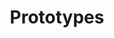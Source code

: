 ---
widget: pages
headless: true

title: Prototypes
subtitle: ''

# Choose how many pages you would like to display (0 = all pages)
count: 0
# Choose how many pages you would like to offset by
# Useful if you wish to show the first item in the Featured widget
offset: 0

# Listing view
view: cards
columns: '1'

# Field to sort by, such as Date or Title
sort_by: 'Date'
sort_ascending: false

# Optional banner image (relative to `assets/media/` folder).
# banner:
#   caption: ''
#   image: ''
---